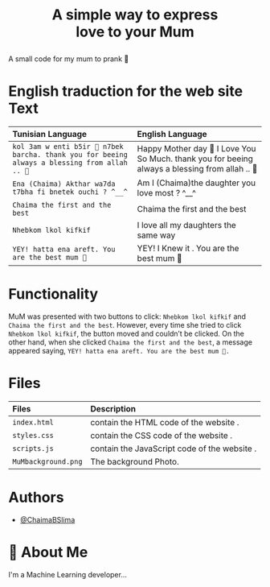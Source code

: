 <h1><p align="center"> A simple way to express <br> love to your Mum </h1></p></font>


A small code for my mum to prank 💖


# English traduction for the web site Text
| Tunisian Language |  English Language               |
| :-------- |  :------------------------- |
| `kol 3am w enti b5ir 💖 n7bek barcha. thank you for beeing always a blessing from allah .. 💖` | Happy Mother day 💖 I Love You So Much. thank you for beeing always a blessing from allah .. 💖 |
| `Ena (Chaima) Akthar wa7da t7bha fi bnetek ouchi ? ^__^` | Am I (Chaima)the daughter you love most ? ^__^|
| `Chaima the first and the best` | Chaima the first and the best|
| `Nhebkom lkol kifkif` | I love all my daughters the same way|
| `YEY! hatta ena areft. You are the best mum 💖` | YEY! I  Knew it . You are the best mum 💖|

# Functionality

MuM was presented with two buttons to click: `Nhebkom lkol kifkif` and `Chaima the first and the best`. However, every time she tried to click `Nhebkom lkol kifkif`, the button moved and couldn’t be clicked. On the other hand, when she clicked `Chaima the first and the best`, a message appeared saying, `YEY! hatta ena areft. You are the best mum 💖.`


# Files
| Files |  Description                |
| :-------- |  :------------------------- |
| `index.html` | contain the HTML code of the website .|
| `styles.css` | contain the CSS code of the website . |
| `scripts.js` | contain the JavaScript code of the website . |
| `MuMbackground.png` | The background Photo.|

# Authors

- [@ChaimaBSlima](https://github.com/ChaimaBSlima)


# 🚀 About Me
I'm a Machine Learning developer...
